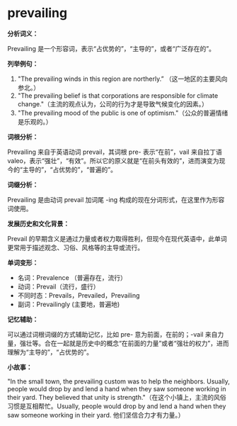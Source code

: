 # prevailing

**分析词义：**

  

Prevailing 是一个形容词，表示“占优势的”，“主导的”，或者“广泛存在的”。

  

**列举例句：**

  

1.  "The prevailing winds in this region are northerly.” （这一地区的主要风向参北。）
2.  "The prevailing belief is that corporations are responsible for climate change."（主流的观点认为，公司的行为才是导致气候变化的因素。）
3.  "The prevailing mood of the public is one of optimism."（公众的普遍情绪是乐观的。）

  

**词根分析：**

  

Prevailing 来自于英语动词 prevail，其词根 pre- 表示“在前”，vail 来自拉丁语 valeo，表示“强壮”，“有效”。所以它的原义就是“在前头有效的”，进而演变为现今的“主导的”，“占优势的”，“普遍的”。

  

**词缀分析：**

  

Prevailing 是由动词 prevail 加词尾 -ing 构成的现在分词形式，在这里作为形容词使用。

  

**发展历史和文化背景：**

  

Prevail 的早期含义是通过力量或者权力取得胜利，但现今在现代英语中，此单词更常用于描述观念、习俗、风格等的主导或流行。

  

**单词变形：**

  

*   名词：Prevalence （普遍存在，流行）
*   动词：Prevail（流行，盛行）
*   不同时态：Prevails，Prevailed，Prevailing
*   副词：Prevailingly (主要地，普遍地)

  

**记忆辅助：**

  

可以通过词根词缀的方式辅助记忆，比如 pre- 意为前面，在前的；-vail 来自力量，强壮等。合在一起就是历史中的概念“在前面的力量”或者“强壮的权力”，进而理解为“主导的”，“占优势的”。

  

**小故事：**

  

"In the small town, the prevailing custom was to help the neighbors. Usually, people would drop by and lend a hand when they saw someone working in their yard. They believed that unity is strength."（在这个小镇上，主流的风俗习惯是互相帮忙。Usually, people would drop by and lend a hand when they saw someone working in their yard. 他们坚信合力才有力量。）
